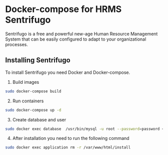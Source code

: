 # Docker-compose for HRMS Sentrifugo

Sentrifugo is a free and powerful new-age Human Resource Management System that can be easily configured to adapt to your organizational processes.

## Installing Sentrifugo

To install Sentrifugo you need Docker and Docker-compose.

1) Build images

```bash
sudo docker-compose build
```

2) Run containers
```bash
sudo docker-compose up -d
```

3) Create database and user
```bash
sudo docker exec database  /usr/bin/mysql -u root --password=password < db/dump.txt
```

4) After installation you need to run the following command
```bash
sudo docker exec application rm -r /var/www/html/install
```
